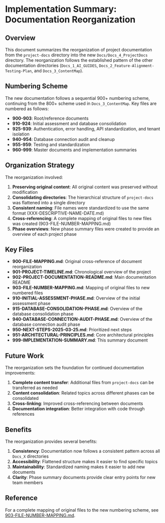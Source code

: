 # Implementation Summary: Documentation Reorganization

## Overview

This document summarizes the reorganization of project documentation from the `project-docs` directory into the new `Docs/Docs_4_ProjectDocs` directory. The reorganization follows the established pattern of the other documentation directories (`Docs_1_AI_GUIDES`, `Docs_2_Feature-Alignment-Testing-Plan`, and `Docs_3_ContentMap`).

## Numbering Scheme

The new documentation follows a sequential 900+ numbering scheme, continuing from the 800+ scheme used in `Docs_3_ContentMap`. Key files are numbered as follows:

- **900-903**: Root/reference documents
- **910-924**: Initial assessment and database consolidation
- **925-939**: Authentication, error handling, API standardization, and tenant isolation
- **940-954**: Database connection audit and cleanup
- **955-959**: Testing and standardization
- **960-999**: Master documents and implementation summaries

## Organization Strategy

The reorganization involved:

1. **Preserving original content**: All original content was preserved without modification
2. **Consolidating directories**: The hierarchical structure of `project-docs` was flattened into a single directory
3. **Consistent naming**: File names were standardized to use the same format (XXX-DESCRIPTIVE-NAME-DATE.md)
4. **Cross-referencing**: A complete mapping of original files to new files was created (903-FILE-NUMBER-MAPPING.md)
5. **Phase overviews**: New phase summary files were created to provide an overview of each project phase

## Key Files

- **900-FILE-MAPPING.md**: Original cross-reference of document reorganization
- **901-PROJECT-TIMELINE.md**: Chronological overview of the project
- **902-PROJECT-DOCUMENTATION-README.md**: Main documentation README
- **903-FILE-NUMBER-MAPPING.md**: Mapping of original files to new numbered files
- **910-INITIAL-ASSESSMENT-PHASE.md**: Overview of the initial assessment phase
- **915-DATABASE-CONSOLIDATION-PHASE.md**: Overview of the database consolidation phase
- **940-DATABASE-CONNECTION-AUDIT-PHASE.md**: Overview of the database connection audit phase
- **950-NEXT-STEPS-2025-03-25.md**: Prioritized next steps
- **951-ARCHITECTURAL-PRINCIPLES.md**: Core architectural principles
- **999-IMPLEMENTATION-SUMMARY.md**: This summary document

## Future Work

The reorganization sets the foundation for continued documentation improvements:

1. **Complete content transfer**: Additional files from `project-docs` can be transferred as needed
2. **Content consolidation**: Related topics across different phases can be consolidated
3. **Cross-linking**: Improved cross-referencing between documents
4. **Documentation integration**: Better integration with code through references

## Benefits

The reorganization provides several benefits:

1. **Consistency**: Documentation now follows a consistent pattern across all `Docs_X` directories
2. **Accessibility**: Flattened structure makes it easier to find specific topics
3. **Maintainability**: Standardized naming makes it easier to add new documents
4. **Clarity**: Phase summary documents provide clear entry points for new team members

## Reference

For a complete mapping of original files to the new numbering scheme, see [903-FILE-NUMBER-MAPPING.md](./903-FILE-NUMBER-MAPPING.md).